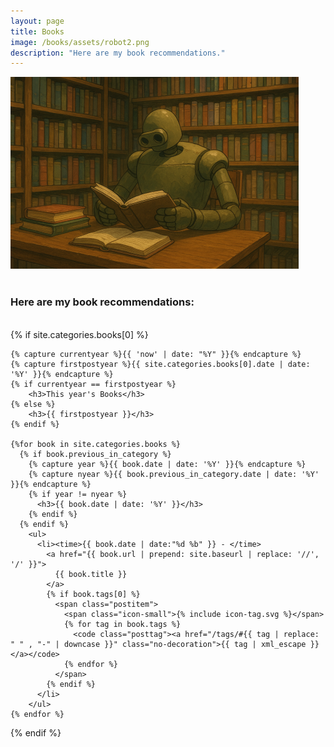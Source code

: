 ```yaml
---
layout: page
title: Books
image: /books/assets/robot2.png
description: "Here are my book recommendations."
---
```


![](/books/assets/robot2.png)
<br>
<br>

<h3 class="no-decoration">Here are my book recommendations:</h3>

<br>
<section>
  {% if site.categories.books[0] %}

    {% capture currentyear %}{{ 'now' | date: "%Y" }}{% endcapture %}
    {% capture firstpostyear %}{{ site.categories.books[0].date | date: '%Y' }}{% endcapture %}
    {% if currentyear == firstpostyear %}
        <h3>This year's Books</h3>
    {% else %}
        <h3>{{ firstpostyear }}</h3>
    {% endif %}

    {%for book in site.categories.books %}
      {% if book.previous_in_category %}
        {% capture year %}{{ book.date | date: '%Y' }}{% endcapture %}
        {% capture nyear %}{{ book.previous_in_category.date | date: '%Y' }}{% endcapture %}
        {% if year != nyear %}
          <h3>{{ book.date | date: '%Y' }}</h3>
        {% endif %}
      {% endif %}
        <ul>
          <li><time>{{ book.date | date:"%d %b" }} - </time>
            <a href="{{ book.url | prepend: site.baseurl | replace: '//', '/' }}">
              {{ book.title }}
            </a>
            {% if book.tags[0] %}
              <span class="postitem">
                <span class="icon-small">{% include icon-tag.svg %}</span>
                {% for tag in book.tags %}
                  <code class="posttag"><a href="/tags/#{{ tag | replace: " " , "-" | downcase }}" class="no-decoration">{{ tag | xml_escape }}</a></code>
                {% endfor %}
              </span>
            {% endif %}
          </li>
        </ul>
    {% endfor %}
  {% endif %}
</section>

